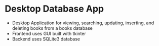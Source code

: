 # Desktop Database App

- Desktop Application for viewing, searching, updating, inserting, and deleting books from a books database
- Frontend uses GUI built with tkinter
- Backend uses SQLite3 database
